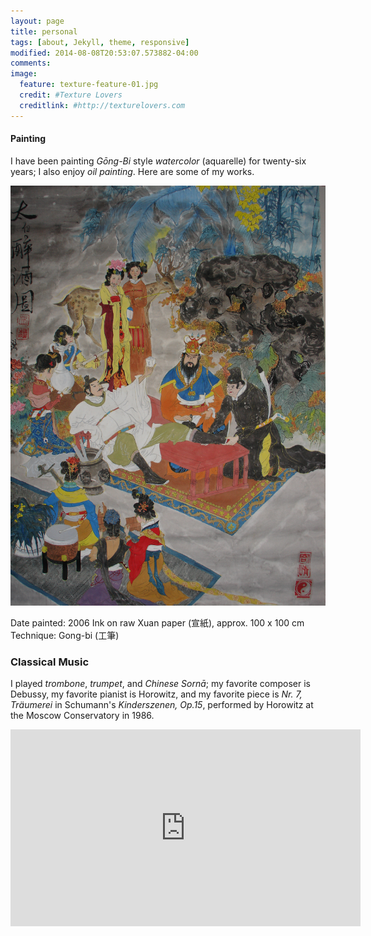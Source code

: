 ```yaml
---
layout: page
title: personal
tags: [about, Jekyll, theme, responsive]
modified: 2014-08-08T20:53:07.573882-04:00
comments: 
image:
  feature: texture-feature-01.jpg
  credit: #Texture Lovers
  creditlink: #http://texturelovers.com
---
```


#### Painting

I have been painting *Gōng-Bi* style *watercolor* (aquarelle) for twenty-six years; I also enjoy *oil painting*. Here are some of my works.

![Drunk Li-Bai](/images/Taibai.jpg)

Date painted: 2006
Ink on raw Xuan paper (宣紙), approx. 100 x 100 cm
Technique: Gong-bi (工筆)

  
### Classical Music
 I played *trombone*, *trumpet*, and *Chinese Sornā*; my favorite composer is Debussy, my favorite pianist is Horowitz, and my favorite piece is *Nr. 7, Träumerei* in Schumann's *Kinderszenen, Op.15*, performed by Horowitz at the Moscow Conservatory in 1986.

<iframe width="560" height="315" src="https://www.youtube.com/watch?v=qq7ncjhSqtk" frameborder="0> 
</iframe>
 
### I enjoy collecting and studying red wine, especially when combined with some captivating conversation with my friends.

<br />
---